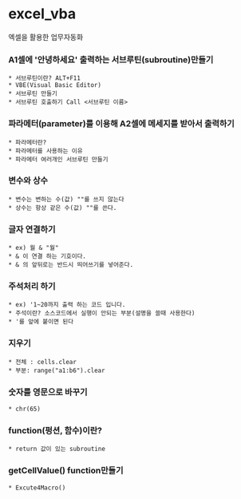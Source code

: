 # excel_vba
엑셀을 활용한 업무자동화

### A1셀에 '안녕하세요' 출력하는 서브루틴(subroutine)만들기
    * 서브루틴이란? ALT+F11
    * VBE(Visual Basic Editor)
    * 서브루틴 만들기
    * 서브루틴 호출하기 Call <서브루틴 이름>

### 파라메터(parameter)를 이용해 A2셀에 메세지를 받아서 출력하기
    * 파라메터란?
    * 파라메터를 사용하는 이유
    * 파라메터 여러개인 서브루틴 만들기

### 변수와 상수
    * 변수는 변하는 수(값) ""를 쓰지 않는다
    * 상수는 항상 같은 수(값) ""를 쓴다.

### 글자 연결하기
    * ex) 월 & "월"
    * & 이 연결 하는 기호이다.
    * & 의 앞뒤로는 반드시 띄어쓰기를 넣어준다.

### 주석처리 하기
    * ex) '1~20까지 출력 하는 코드 입니다.
    * 주석이란? 소스코드에서 실행이 안되는 부분(설명을 쓸때 사용한다)
    * '를 앞에 붙이면 된다

### 지우기
    * 전체 : cells.clear
    * 부분: range("a1:b6").clear

### 숫자를 영문으로 바꾸기
    * chr(65)

### function(펑션, 함수)이란?
    * return 값이 있는 subroutine

### getCellValue() function만들기
    * Excute4Macro()


